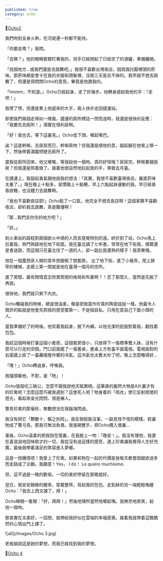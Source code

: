 ```yaml
---
published: true
category: ocho
---
```


🔼[Ocho2](https://tsainei.com/Ocho-2/)

我們吻到全身火熱，在河堤連一秒都不能待。

 

「你要走嗎？」我問。

 

「去哪？」他的眼睛緊緊盯著我的，但手已經撈起了已經空了的酒罐，準備離開。

 

「找個地方...或我們還是去跳舞吧。」我很不喜歡台灣夜店，因爲我討厭裡頭的菸味。那菸味總是會卡在我的衣服和頭髮裡，沒兩三天是去不掉的。我早就不想去跳舞了，但還是得問問Ocho的意見，畢竟是他邀我的。

 

「hmmm，不知道。」Ocho已經起身，走了好幾步。他轉身遞給我他的手：「走吧！」

 

我愣了愣，但還是牽上他遞來的大手，兩人快步走回捷運站。

 

即使我們兩個走得如一陣風，捷運的廁所標誌一閃而過時，我還是很快的反應：「我要先去廁所！」酒實在很利尿啊。

 

「好！我也去，等下這裏見。」Ocho低下頭，嘟起嘴巴。

 

誒？這是幹嘛，去尿尿而已，幹嘛索吻？但我還是順他的意，踮起腳在他脣上啄一下，然後帶着滿腹問號去廁所了。

 

當我從廁所回來，他又嘟嘴，等我給他一個吻。真的好怪哦？尿尿完，幹嘛要親我呢？但我還是照着做了。接着他很自然地拉起我的手，帶我去月臺。


 

在捷運上，我鼓起勇氣跟他說我的想法：「其實，我很不喜歡臺灣夜店，裏面菸味太重了。」現在晚上十點多，習慣晚上十點睡，早上六點起牀運動的我，早已經昏昏欲睡，也沒體力去跳舞啊。

 

「我也不喜歡夜店耶!」Ocho鬆了一口氣，他完全不想去夜店啊！這個家夥不喜歡夜店，卻約我去跳舞，真是難懂啊！

 

「那...我們去你住的地方吧？」

 

「好。」



 

到火車站的路程對兩個欲火中燒的人而言感覺特別的遠。終於到了站，Ocho馬上拉着我，熟門熟路地在地下街竄。我在臺北讀了七年書，常常在地下街晃，偶爾還是會迷路，而這個只在臺北住了一週的人，卻一副比我還熟的樣子！我真慚愧。

 

他在一個墨西哥人開的青年旅館租了間套房。 出了地下街，進了小巷弄，爬上狹窄的樓梯，走廊上第一間就是他在臺灣一個月的住所。

 

進了房間，誰有閒情意志欣賞房間的格局和布置啊？！忍了那麼久，當然是先脫了再說。

 

很快地，我們就只剩下內衣。

 

Ocho觸碰我的時候，總是很溫柔，像是把我當作珍貴的陶瓷娃娃一樣。他最令人贊許的點就是他會先把我的感受擺第一，不是個自私、只用在意自己下面小頭的人。

 

當我準備好了的時候。他背着我起身，脫下內褲，以他光潔的屁股對着我，翻找着包包。

 

我趁這個時候打量這個小套房。這個套房很小，只放得下一張標準雙人牀，沒有什麼可以行走的空間。門口前面擺了一張書桌，書桌上方有臺平面電視。電視面對的右面牆上掛了一臺轟隆隆作響的冷氣，這冷氣也太舊太吵了吧，晚上怎麼睡得好...


 

「嘿！」Ocho轉過身，呼喚我。

 

我擡頭看他，不對，是「牠」！

 

Ocho惦惦吃三碗公，怎麼不跟我說他天賦異柄。這筆直的龐然大物是A片裏才有的珍禽吧？怎麼這麼巧被我遇到？這會死人吧？牠身着的「雨衣」使它反射房間的燈光，看起來金光閃閃、很是嚇人。

 

瞥見珍禽的那毫秒，無數想法在我腦海閃過。

 

我沒有把它「鞭數十，驅之別院」，我反倒假裝沒事，一副見怪不怪的模樣。若讓牠成了驚弓鳥，那我可無法負責。我張開雙手，把Ocho攬入懷裏...



 

事後，Ocho溫柔的把我抱在懷裏，在我臉上一吻：「晚安！」。我沒有理他，我還在喜滋滋地回味剛才的一切，我從沒有過這樣的感受，遇上珍禽讓我覺得人生好充實。最後我帶着滿足的笑容進入夢鄉。

 

這是一炮鍾情吧！我愛上了珍禽。如果和牠在一起的代價是我每天都會因縱欲過多而走路成了企鵝，我願意！Yes， I do！ Le quiero muchísimo.

 

但，這不過是一晚的歡愉。一切的美好停留在那晚就好。

 

翌日，我安安靜靜的醒來，穿戴整齊，背起我的包包，走到牀的另一端輕輕喚醒Ocho：「我去上西文課了，拜！」

 

Ocho睜開一隻眼：「好，拜拜！」然後他理所當然地嘟起嘴。我無奈地笑笑，給他一個吻。

 

那夜實在太美好，一回想，就帶給我好似在雲端的幸福感覺。接着我就帶着這飄飄然的心情出門上課了。

![all](/images/Ocho 3.jpg)



老板娘說這是她的夢想，而我已經找到我的夢想。

🔽[Ocho 4](https://tsainei.com/Ocho-4/)
